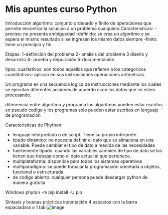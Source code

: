 # Mis apuntes curso Python

Introducción 
algoritmo: conjunto ordenado y finito de operaciones que permite encontrar la solucion a un problema cualquiera
Caracteristicas:
-preciso: no presenta ambiguedad
-definido: se crea un algoritmo y se espera el mismo resultado si se ingresan los mismo datos siempre
-finito: tiene un principio y fin. 

Etapas:
1-definición del problema
2- analisis del problema
3 diseño y desarrollo
4- prueba y depuración
5-documentación

tipos:
cualitativos: son todos aquellos que refieren a los categoricos
cuantitativos: aplican en sus instrucciones operaciones aritmeticas.


Un programa es una secuencia logica de instrucciones mediante los cuales se ejecutan diferentes acciones de acuerdo ccon los datos que se esten procesando.

difenrencia entre algoritmo y programa
los algoritmos pueden estar escritos en pseudo codigo y los programas solo pueden estar escritos en lenguaje de programación


Caracteristicas de Phython:
- lenguaje interpretado o de script. Tiene su propio interprete.
- tipado dinámico: no necesita definir el dato que se almacena en una variable. Puede cambiar el tipo de dato a medida de las necesidades
- fuertemente tipado: cuando las variables cambien de tipo de dato se las tienen que trabajar como el dato actual al que pertenece.
- multiplataforma: disponible para todos los sistemas operativos
- multiparadigma: se puede trabajar la programación orientada a objetos, funcional o estructurada.
- de codigo abierto: cualquier persona puede descargar python de manera gratuita



Windows 
phyton -m pip install -U pip

Sintasis y buenas prácticas 
indentación 4 espacios con la barra espaciadora o 1 tab
![image](https://user-images.githubusercontent.com/30804734/112544439-c3d39900-8d95-11eb-8a53-d2197f1ef078.png)







